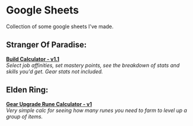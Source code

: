 # Google Sheets
Collection of some google sheets I've made.

## Stranger Of Paradise:
**[Build Calculator - v1.1](https://docs.google.com/spreadsheets/d/1jGK6kRwX-cik9FrJDGgc1A2m8fiFLjRDlPb59hlGcFg/edit?usp=sharing)**  
*Select job affinities, set mastery points, see the breakdown of stats and skills you'd get. Gear stats not included.*

## Elden Ring:
**[Gear Upgrade Rune Calculator - v1](https://docs.google.com/spreadsheets/d/1zy5sKEWB1ykiLoUHwjbZM6rZkhQzXxl3Z2WInGv3Jr4/edit?usp=sharing)**  
*Very simple calc for seeing how many runes you need to farm to level up a group of items.*
